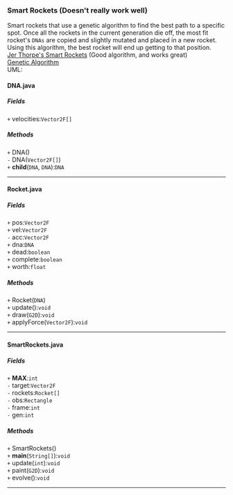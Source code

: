 ### Smart Rockets (Doesn't really work well)
Smart rockets that use a genetic algorithm to find the best path to a specific spot. Once all the rockets in the current generation die off, the most fit rocket's `DNAs` are copied and slightly mutated and placed in a new rocket. Using this algorithm, the best rocket will end up getting to that position.  
[Jer Thorpe's Smart Rockets](http://www.blprnt.com/smartrockets) (Good algorithm, and works great)  
[Genetic Algorithm](https://en.wikipedia.org/wiki/Genetic_algorithm)  
UML:
#### DNA.java
##### Fields
`+` velocities:`Vector2F[]`  
##### Methods
`+` DNA()  
`-` DNA(`Vector2F[]`)  
`+` **child**(`DNA`, `DNA`):`DNA`
***
#### Rocket.java
##### Fields
`+` pos:`Vector2F`  
`+` vel:`Vector2F`  
`-` acc:`Vector2F`  
`+` dna:`DNA`  
`+` dead:`boolean`  
`+` complete:`boolean`  
`+` worth:`float`  
##### Methods
`+` Rocket(`DNA`)  
`+` update():`void`  
`+` draw(`G2D`):`void`  
`+` applyForce(`Vector2F`):`void`
***
#### SmartRockets.java
##### Fields
`+` **MAX**:`int`  
`-` target:`Vector2F`  
`-` rockets:`Rocket[]`  
`-` obs:`Rectangle`  
`-` frame:`int`  
`-` gen:`int`  
##### Methods
`+` SmartRockets()  
`+` **main**(`String[]`):`void`  
`+` update(`int`):`void`  
`+` paint(`G2D`):`void`  
`+` evolve():`void`
***